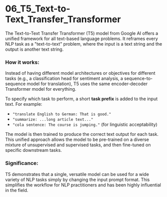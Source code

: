 # 06_T5_Text-to-Text_Transfer_Transformer

The Text-to-Text Transfer Transformer (T5) model from Google AI offers a unified framework for all text-based language problems. It reframes every NLP task as a "text-to-text" problem, where the input is a text string and the output is another text string.

### How it works:

Instead of having different model architectures or objectives for different tasks (e.g., a classification head for sentiment analysis, a sequence-to-sequence model for translation), T5 uses the same encoder-decoder Transformer model for everything.

To specify which task to perform, a short **task prefix** is added to the input text. For example:
-   `"translate English to German: That is good."`
-   `"summarize: ...long article text..."`
-   `"cola sentence: The course is jumping."` (for linguistic acceptability)

The model is then trained to produce the correct text output for each task. This unified approach allows the model to be pre-trained on a diverse mixture of unsupervised and supervised tasks, and then fine-tuned on specific downstream tasks.

### Significance:

T5 demonstrates that a single, versatile model can be used for a wide variety of NLP tasks simply by changing the input prompt format. This simplifies the workflow for NLP practitioners and has been highly influential in the field. 